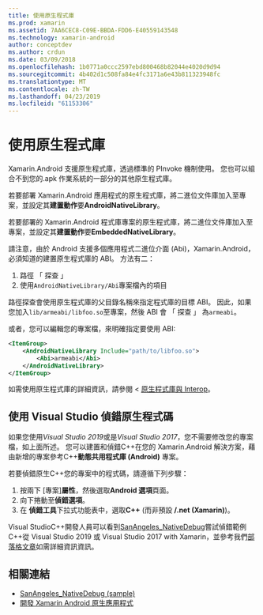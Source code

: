 ```yaml
---
title: 使用原生程式庫
ms.prod: xamarin
ms.assetid: 7AA6CEC8-C09E-BBDA-FDD6-E40559143548
ms.technology: xamarin-android
author: conceptdev
ms.author: crdun
ms.date: 03/09/2018
ms.openlocfilehash: 1b0771a0ccc2597ebd800468b82044e4020d9d94
ms.sourcegitcommit: 4b402d1c508fa84e4fc3171a6e43b811323948fc
ms.translationtype: MT
ms.contentlocale: zh-TW
ms.lasthandoff: 04/23/2019
ms.locfileid: "61153306"
---
```

# <a name="using-native-libraries"></a>使用原生程式庫

Xamarin.Android 支援原生程式庫，透過標準的 PInvoke 機制使用。 您也可以組合不到您的.apk 作業系統的一部分的其他原生程式庫。

若要部署 Xamarin.Android 應用程式的原生程式庫，將二進位文件庫加入至專案，並設定其**建置動作**要**AndroidNativeLibrary**。

若要部署的 Xamarin.Android 程式庫專案的原生程式庫，將二進位文件庫加入至專案，並設定其**建置動作**要**EmbeddedNativeLibrary**。

請注意，由於 Android 支援多個應用程式二進位介面 (Abi)，Xamarin.Android，必須知道的建置原生程式庫的 ABI。
方法有二：

1.  路徑 「 探查 」
1.  使用`AndroidNativeLibrary/Abi`專案檔內的項目


路徑探查會使用原生程式庫的父目錄名稱來指定程式庫的目標 ABI。 因此，如果您加入`lib/armeabi/libfoo.so`至專案，然後 ABI 會 「 探查 」 為`armeabi`。

或者，您可以編輯您的專案檔，來明確指定要使用 ABI:

```xml
<ItemGroup>
    <AndroidNativeLibrary Include="path/to/libfoo.so">
        <Abi>armeabi</Abi>
    </AndroidNativeLibrary>
</ItemGroup>
```

如需使用原生程式庫的詳細資訊，請參閱 <<c0> [ 原生程式庫與 Interop](https://www.mono-project.com/docs/advanced/pinvoke/)。

## <a name="debugging-native-code-with-visual-studio"></a>使用 Visual Studio 偵錯原生程式碼

如果您使用*Visual Studio 2019*或是*Visual Studio 2017*，您不需要修改您的專案檔，如上面所述。
您可以建置和偵錯C++在您的 Xamarin.Android 解決方案，藉由新增的專案參考C++**動態共用程式庫 (Android)** 專案。

若要偵錯原生C++您的專案中的程式碼，請遵循下列步驟：

1. 按兩下 [專案]**屬性**，然後選取**Android 選項**頁面。
2. 向下捲動至**偵錯選項**。
3. 在 **偵錯工具**下拉式功能表中，選取**C++** (而非預設 **/.net (Xamarin)**)。

Visual StudioC++開發人員可以看到[SanAngeles_NativeDebug](https://developer.xamarin.com/samples/monodroid/SanAngeles_NDK/)嘗試偵錯範例C++從 Visual Studio 2019 或 Visual Studio 2017 with Xamarin，並參考我們[部落格文章](https://blog.xamarin.com/build-and-debug-c-libraries-in-xamarin-android-apps-with-visual-studio-2015/)如需詳細資訊資訊。



## <a name="related-links"></a>相關連結

- [SanAngeles_NativeDebug (sample)](https://developer.xamarin.com/samples/monodroid/SanAngeles_NDK/)
- [開發 Xamarin Android 原生應用程式](https://blogs.msdn.microsoft.com/vcblog/2015/02/23/developing-xamarin-android-native-applications/)
